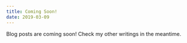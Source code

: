 ```yaml
---
title: Coming Soon! 
date: 2019-03-09
---
```


Blog posts are coming soon! Check my other writings in the meantime.
